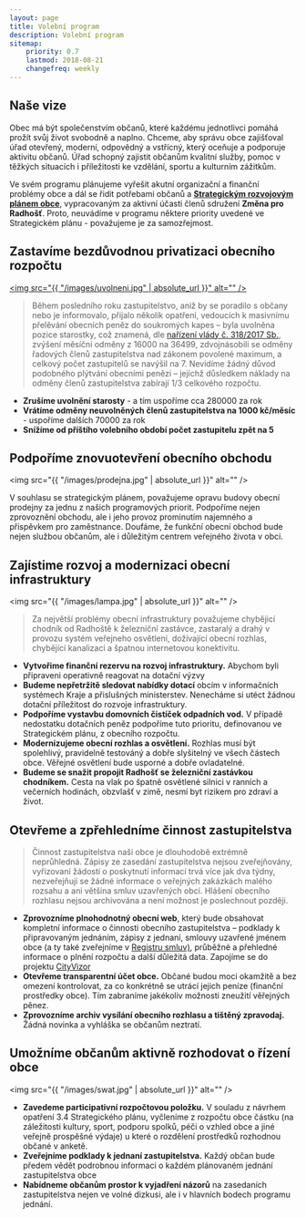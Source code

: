 ```yaml
---
layout: page
title: Volební program 
description: Volební program
sitemap:
    priority: 0.7
    lastmod: 2018-08-21
    changefreq: weekly
---
```

## Naše vize
Obec má být společenstvím občanů, které každému jednotlivci pomáhá 
prožít svůj život svobodně a naplno. Chceme, aby správu obce 
zajišťoval úřad otevřený, moderní, odpovědný a vstřícný, který 
oceňuje a podporuje aktivitu občanů. Úřad schopný zajistit občanům 
kvalitní služby, pomoc v těžkých situacích i příležitosti ke 
vzdělání, sportu a kulturním zážitkům.

Ve svém programu plánujeme vyřešit akutní organizační 
a finanční problémy obce a dál se řidit potřebami občanů a 
<b><a href="/downloads/strategicky_plan.pdf">Strategickým rozvojovým plánem obce</a></b>, 
vypracovaným za aktivní účasti členů sdružení <b>Změna pro Radhošť</b>.
Proto, neuvádíme v programu některe priority uvedené ve 
Strategickém plánu - považujeme je za samozřejmost.  

## Zastavíme bezdůvodnou privatizaci obecního rozpočtu 
<a href="#" class="image main"><img src="{{ "/images/uvolneni.jpg" | absolute_url }}" alt="" /></a>
<blockquote>
Během posledního roku zastupitelstvo, aniž by se poradilo s občany 
nebo je informovalo, přijalo několik opatření, vedoucích k masivnímu 
přelěvání obecních peněz do soukromých kapes – byla uvolněna 
pozice starostky, což znamená, dle 
<a href="https://www.zakonyprolidi.cz/cs/2017-318">nařízení vlády č. 318/2017 Sb.</a>, 
zvýšení měsíční odměny z 16000 na 36499, zdvojnásobili 
se odměny řadových členů zastupitelstva nad zákonem povolené maximum,
a celkový počet zastupitelů se navýšil na 7. Nevidíme žádný 
důvod podobného plýtvání obecními penězi – jejíchž důsledkem 
náklady na odměny členů zastupitelstva zabírají 
1/3 celkového rozpočtu.
</blockquote>

- <b>Zrušíme uvolnění starosty</b> - a tím uspoříme cca 280000 za rok
- <b>Vrátíme odměny neuvolněných členů zastupitelstva na 1000 kč/měsíc</b> - uspoříme dalších 70000 za rok
- <b>Snížíme od příštího volebního období počet zastupitelu zpět na 5</b>

## Podpoříme znovuotevření obecního obchodu
<span class="image main"><img src="{{ "/images/prodejna.jpg" | absolute_url }}" alt="" /></span>

V souhlasu se strategickým plánem, považujeme opravu budovy obecní prodejny 
za jednu z našich programových priorit. Podpoříme nejen zprovoznění 
obchodu, ale i jeho provoz prominutím najemného a přispěvkem pro 
zaměstnance. Doufáme, že funkční obecní obchod bude nejen službou 
občanům, ale i důležitým centrem veřejného života v obci.

## Zajístime rozvoj a modernizaci obecní infrastruktury
<span class="image main"><img src="{{ "/images/lampa.jpg" | absolute_url }}" alt="" /></span>
<blockquote>
Za největší problémy obecní infrastruktury považujeme chybějicí 
chodník od Radhoště k železníční zastávce, zastaralý a drahý 
v provozu systém veřejneho osvětlení, dožívající obecní rozhlas, 
chybějící kanalizaci a špatnou internetovou konektivitu. 
</blockquote>

- <b>Vytvořime finanční rezervu na rozvoj infrastruktury.</b> 
Abychom byli připraveni operativně reagovat na dotační výzvy 
- <b>Budeme nepřetržitě sledovat nabídky dotací</b> obcím 
v informačních systémech Kraje a přislušných ministerstev. 
Nenecháme si utéct žádnou dotační příležitost do rozvoje 
infrastruktury.  
- <b>Podpoříme vystavbu domovních čistíček odpadních vod.</b>
V případě nedostatku dotačních peněz podpoříme tuto prioritu, 
definovanou ve Strategickém plánu, z obecního rozpočtu.
- <b>Modernizujeme obecní rozhlas a osvětlení.</b> Rozhlas
musí být spolehlivý, pravidelně testováný a dobře slyšitelný
ve všech částech obce. Věřejné osvětlení bude usporné a dobře
ovladatelné.
- <b>Budeme se snažit propojit Radhošť se železniční zastávkou 
chodníkem.</b> Cesta na vlak po špatně osvětlené silnici v ranních 
a večerních  hodinách, obzvlašť v zimě, nesmí byt rizikem pro 
zdraví a život.
    
## Otevřeme a zpřehledníme činnost zastupitelstva  
<blockquote>
Činnost zastupitelstva naši obce je dlouhodobě extrémně neprůhledná. 
Zápisy ze zasedání zastupitelstva nejsou zveřejňovány, vyřizovaní 
žádostí o poskytnutí informací trvá více jak dva týdny, nezveřejňují 
se žádné informace o veřejných zakázkách malého rozsahu a ani 
většina smluv uzavřených obcí. Hlášení obecního rozhlasu nejsou 
archivována a není možnost je poslechnout později. 
</blockquote>

- <b>Zprovozníme plnohodnotný obecní web</b>,
který bude obsahovat kompletní informace o činnosti obecního 
zastupitelstva – podklady k připravovaným jednáním, zápisy z jednaní, 
smlouvy uzavřené jménem obce (a ty také zveřejníme v 
<a href="https://smlouvy.gov.cz/">Registru smluv)</a>, 
průběžné a přehledné informace o plnění rozpočtu a další důležitá data.
Zapojíme se do projektu <a href="https://cityvizor.cz/">CityVizor</a> 
- <b>Otevřeme transparentní účet obce.</b> Občané budou moci okamžitě a 
bez omezení kontrolovat, za co konkrétně se utrácí jejich peníze 
(finanční prostředky obce). Tím zabraníme jakékoliv možnosti zneužití
věřejných pěnez.
- <b>Zprovozníme archiv vysílání obecního rozhlasu a tištěný zpravodaj.</b> 
Žádná novinka a vyhláška se občanům neztratí.

## Umožníme občanům aktivně rozhodovat o řízení obce
<span class="image main"><img src="{{ "/images/swat.jpg" | absolute_url }}" alt="" /></span>
- <b>Zavedeme participativní rozpočtovou položku.</b> 
V souladu z návrhem opatření 3.4 Strategického plánu, vyčleníme 
z rozpočtu obce částku (na záležitosti kultury, sport, podporu 
spolků, péči o vzhled obce a jiné veřejně prospěšné výdaje) 
u které o rozdělení prostředků rozhodnou občané v anketě.
- <b>Zveřejníme podklady k jednaní zastupitelstva.</b>
Každý občan bude předem vědět podrobnou informaci o každém 
plánovaném jednání zastupitelstva obce
- <b>Nabídneme občanům prostor k vyjadření názorů</b> na zasedaních
zastupitelstva nejen ve volné dizkusi, ale i v hlavních bodech 
programu jednání.
